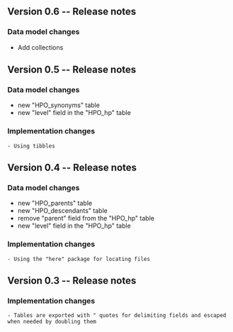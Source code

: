 <!----------------------------------------------------------------------------->
<!----------------------------------------------------------------------------->
## Version 0.6 -- Release notes

### Data model changes
   
   - Add collections


<!----------------------------------------------------------------------------->
<!----------------------------------------------------------------------------->
## Version 0.5 -- Release notes

### Data model changes

   - new "HPO_synonyms" table
   - new "level" field in the "HPO_hp" table

### Implementation changes

	- Using tibbles

<!----------------------------------------------------------------------------->
<!----------------------------------------------------------------------------->
## Version 0.4 -- Release notes

### Data model changes

   - new "HPO_parents" table
   - new "HPO_descendants" table
   - remove "parent" field from the "HPO_hp" table
   - new "level" field in the "HPO_hp" table

### Implementation changes

	- Using the "here" package for locating files

<!----------------------------------------------------------------------------->
<!----------------------------------------------------------------------------->
## Version 0.3 -- Release notes

### Implementation changes

	- Tables are exported with " quotes for delimiting fields and escaped when needed by doubling them
